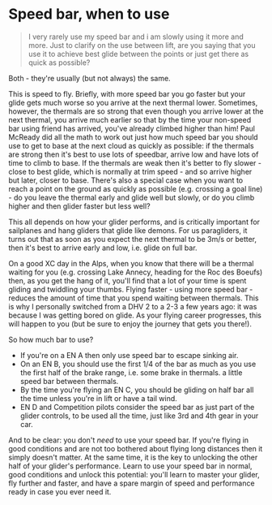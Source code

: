 Speed bar, when to use
======================

> I very rarely use my speed bar and i am slowly using it more and more. Just to clarify on the use between lift, are you saying that you use it to achieve best glide between the points or just get there as quick as possible?

Both - they're usually (but not always) the same. 

This is speed to fly. Briefly, with more speed bar you go faster but your glide gets much worse so you arrive at the next thermal lower. Sometimes, however, the thermals are so strong that even though you arrive lower at the next thermal, you arrive much earlier so that by the time your non-speed bar using friend has arrived, you've already climbed higher than him! Paul McReady did all the math to work out just how much speed bar you should use to get to base at the next cloud as quickly as possible: if the thermals are strong then it's best to use lots of speedbar, arrive low and have lots of time to climb to base. If the thermals are weak then it's better to fly slower - close to best glide, which is normally at trim speed - and so arrive higher but later, closer to base. There's also a special case when you want to reach a point on the ground as quickly as possible (e.g. crossing a goal line) - do you leave the thermal early and glide well but slowly, or do you climb higher and then glider faster but less well? 

This all depends on how your glider performs, and is critically important for sailplanes and hang gliders that glide like demons. For us paragliders, it turns out that as soon as you expect the next thermal to be 3m/s or better, then it's best to arrive early and low, i.e. glide on full bar. 

On a good XC day in the Alps, when you know that there will be a thermal waiting for you (e.g. crossing Lake Annecy, heading for the Roc des Boeufs) then, as you get the hang of it, you'll find that a lot of your time is spent gliding and twiddling your thumbs. Flying faster - using more speed bar - reduces the amount of time that you spend waiting between thermals. This is why I personally switched from a DHV 2 to a 2-3 a few years ago: it was because I was getting bored on glide. As your flying career progresses, this will happen to you (but be sure to enjoy the journey that gets you there!). 

So how much bar to use? 
- If you're on a EN A then only use speed bar to escape sinking air. 
- On an EN B, you should use the first 1/4 of the bar as much as you use the first half of the brake range, i.e. some brake in thermals. a little speed bar between thermals. 
- By the time you're flying an EN C, you should be gliding on half bar all the time unless you're in lift or have a tail wind. 
- EN D and Competition pilots consider the speed bar as just part of the glider controls, to be used all the time, just like 3rd and 4th gear in your car. 

And to be clear: you don't *need* to use your speed bar. If you're flying in good conditions and are not too bothered about flying long distances then it simply doesn't matter. At the same time, it is the key to unlocking the other half of your glider's performance. Learn to use your speed bar in normal, good conditions and unlock this potential: you'll learn to master your glider, fly further and faster, and have a spare margin of speed and performance ready in case you ever need it. 

